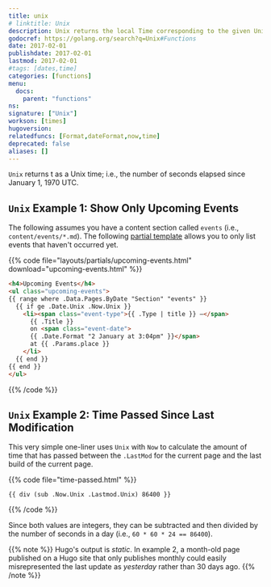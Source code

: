 ```yaml
---
title: unix
# linktitle: Unix
description: Unix returns the local Time corresponding to the given Unix time, sec seconds and nsec nanoseconds since January 1, 1970 UTC.
godocref: https://golang.org/search?q=Unix#Functions
date: 2017-02-01
publishdate: 2017-02-01
lastmod: 2017-02-01
#tags: [dates,time]
categories: [functions]
menu:
  docs:
    parent: "functions"
ns:
signature: ["Unix"]
workson: [times]
hugoversion:
relatedfuncs: [Format,dateFormat,now,time]
deprecated: false
aliases: []
---
```


`Unix` returns t as a Unix time; i.e., the number of seconds elapsed since January 1, 1970 UTC.

## `Unix` Example 1: Show Only Upcoming Events

The following assumes you have a content section called `events` (i.e., `content/events/*.md`). The following [partial template][] allows you to only list events that haven't occurred yet.

{{% code file="layouts/partials/upcoming-events.html" download="upcoming-events.html" %}}
```html
<h4>Upcoming Events</h4>
<ul class="upcoming-events">
{{ range where .Data.Pages.ByDate "Section" "events" }}
  {{ if ge .Date.Unix .Now.Unix }}
    <li><span class="event-type">{{ .Type | title }} —</span>
      {{ .Title }}
      on <span class="event-date">
      {{ .Date.Format "2 January at 3:04pm" }}</span>
      at {{ .Params.place }}
    </li>
  {{ end }}
{{ end }}
</ul>
```
{{% /code %}}

## `Unix` Example 2: Time Passed Since Last Modification

This very simple one-liner uses `Unix` with `Now` to calculate the amount of time that has passed between the `.LastMod` for the current page and the last build of the current page.

{{% code file="time-passed.html" %}}
```golang
{{ div (sub .Now.Unix .Lastmod.Unix) 86400 }}
```
{{% /code %}}

Since both values are integers, they can be subtracted and then divided by the number of seconds in a day (i.e., `60 * 60 * 24 == 86400`).

{{% note %}}
Hugo's output is *static*. In example 2, a month-old page published on a Hugo site that only publishes monthly could easily misrepresented the last update as *yesterday* rather than 30 days ago.
 {{% /note %}}



[partial template]: /templates/partials/
